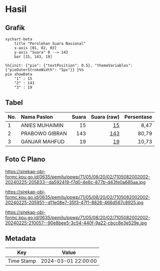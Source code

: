 # Hasil

## Grafik

```mermaid
xychart-beta
    title "Perolehan Suara Nasional"
    x-axis [01, 02, 03]
    y-axis "Suara" 0 --> 143
    bar [15, 143, 19]
```

```mermaid
%%{init: {"pie": {"textPosition": 0.5}, "themeVariables": {"pieOuterStrokeWidth": "5px"}} }%%
pie showData
    "1" : 15
    "2" : 143
    "3" : 19
```

## Tabel

| No. | Nama Paslon    | Suara | Suara (raw) | Persentase |
|:--- |:-------------- | -----:| -----------:| ----------:|
| 1   | ANIES MUHAIMIN | 15    | [15][p-1]   | 8,47       |
| 2   | PRABOWO GIBRAN | 143   | [143][p-2]  | 80,79      |
| 3   | GANJAR MAHFUD  | 19    | [19][p-3]   | 10,73      |


[p-1]: https://github.com/gigit-pemilu/pemilu-2024/blob/main/pilpres/hitung-suara/sub/71-sulawesi-utara/sub/05-minahasa-selatan/sub/08-sinonsayang/sub/2002-boyongpante/sub/002-tps/sub/paslon-1.txt
[p-2]: https://github.com/gigit-pemilu/pemilu-2024/blob/main/pilpres/hitung-suara/sub/71-sulawesi-utara/sub/05-minahasa-selatan/sub/08-sinonsayang/sub/2002-boyongpante/sub/002-tps/sub/paslon-2.txt
[p-3]: https://github.com/gigit-pemilu/pemilu-2024/blob/main/pilpres/hitung-suara/sub/71-sulawesi-utara/sub/05-minahasa-selatan/sub/08-sinonsayang/sub/2002-boyongpante/sub/002-tps/sub/paslon-3.txt

## Foto C Plano

https://sirekap-obj-formc.kpu.go.id/0635/pemilu/ppwp/71/05/08/20/02/7105082002002-20240225-205833--da592419-f7d0-4e6c-877b-d43fe0a685aa.jpg

https://sirekap-obj-formc.kpu.go.id/0635/pemilu/ppwp/71/05/08/20/02/7105082002002-20240225-205951--d11e08e7-35f3-47f1-8826-466d567c8925.jpg

https://sirekap-obj-formc.kpu.go.id/0635/pemilu/ppwp/71/05/08/20/02/7105082002002-20240225-210057--90e8bee5-3c54-440f-9a22-cbcc8e3e529e.jpg


## Metadata

| Key        | Value               |
| ---------- | ------------------- |
| Time Stamp | 2024-03-01 22:00:00 |



